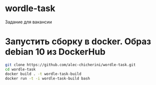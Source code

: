 # wordle-task
Задание для вакансии

# Запустить сборку в docker. Образ debian 10 из DockerHub
```bash
git clone https://github.com/alec-chicherini/wordle-task.git
cd wordle-task
docker build . -t wordle-task-build
docker run -t -i wordle-task-build bash
```
